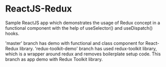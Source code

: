 # ReactJS-Redux
Sample ReactJS app which demonstrates the usage of Redux concept in a functional component with the help of useSelector() and useDispatch() hooks.

'master' branch has demo with functional and class component for React-Redux library.
'redux-toolkit-demo' branch has used redux-toolkit library, which is a wrapper around redux and removes boilerplate setup code. This branch as app demo with Redux Toolkit library.
